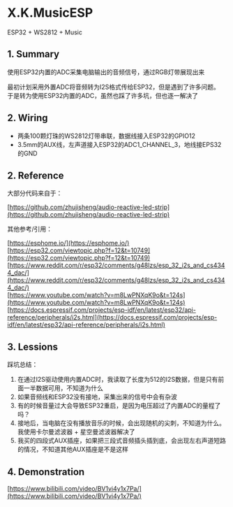 # X.K.MusicESP
ESP32 + WS2812 + Music

## 1. Summary
使用ESP32内置的ADC采集电脑输出的音频信号，通过RGB灯带展现出来

最初计划采用外置ADC将音频转为I2S格式传给ESP32，但是遇到了许多问题。
于是转为使用ESP32内置的ADC，虽然也踩了许多坑，但也逐一解决了

## 2. Wiring
+ 两条100颗灯珠的WS2812灯带串联，数据线接入ESP32的GPIO12
+ 3.5mm的AUX线，左声道接入ESP32的ADC1_CHANNEL_3，地线接EPS32的GND


## 2. Reference
大部分代码来自于：

[https://github.com/zhujisheng/audio-reactive-led-strip](https://github.com/zhujisheng/audio-reactive-led-strip)

其他参考/引用：

[https://esphome.io/](https://esphome.io/)<br/>
[https://esp32.com/viewtopic.php?f=12&t=10749](https://esp32.com/viewtopic.php?f=12&t=10749)<br/>
[https://www.reddit.com/r/esp32/comments/g48lzs/esp_32_i2s_and_cs4344_dac/](https://www.reddit.com/r/esp32/comments/g48lzs/esp_32_i2s_and_cs4344_dac/)<br/>
[https://www.youtube.com/watch?v=m8LwPNXqK9o&t=124s](https://www.youtube.com/watch?v=m8LwPNXqK9o&t=124s)<br/>
[https://docs.espressif.com/projects/esp-idf/en/latest/esp32/api-reference/peripherals/i2s.html](https://docs.espressif.com/projects/esp-idf/en/latest/esp32/api-reference/peripherals/i2s.html)

## 3. Lessions

踩坑总结：

1. 在通过I2S驱动使用内置ADC时，我读取了长度为512的I2S数据，但是只有前面一半数据可用，不知道为什么
1. 如果音频线和ESP32没有接地，采集出来的信号中会有杂波
1. 有的时候音量过大会导致ESP32重启，是因为电压超过了内置ADC的量程了吗？
1. 接地后，当电脑在没有播放音乐的时候，会出现随机的尖刺，不知道为什么。我使用卡尔曼滤波器 + 星空曼滤波器解决了
1. 我买的四段式AUX插座，如果把三段式音频插头插到底，会出现左右声道短路的情况，不知道其他AUX插座是不是这样

## 4. Demonstration
[https://www.bilibili.com/video/BV1vi4y1x7Pa/](https://www.bilibili.com/video/BV1vi4y1x7Pa/)